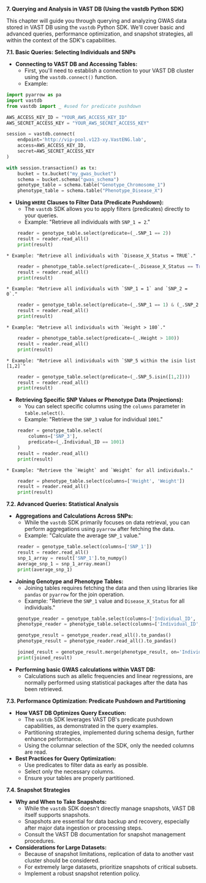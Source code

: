 **7. Querying and Analysis in VAST DB (Using the vastdb Python SDK)**

This chapter will guide you through querying and analyzing GWAS data stored in VAST DB using the `vastdb` Python SDK. We'll cover basic and advanced queries, performance optimization, and snapshot strategies, all within the context of the SDK's capabilities.

**7.1. Basic Queries: Selecting Individuals and SNPs**

* **Connecting to VAST DB and Accessing Tables:**
    * First, you'll need to establish a connection to your VAST DB cluster using the `vastdb.connect()` function.
    * Example:

```python
import pyarrow as pa
import vastdb
from vastdb import _ #used for predicate pushdown

AWS_ACCESS_KEY_ID = "YOUR_AWS_ACCESS_KEY_ID"
AWS_SECRET_ACCESS_KEY = "YOUR_AWS_SECRET_ACCESS_KEY"

session = vastdb.connect(
    endpoint='http://vip-pool.v123-xy.VastENG.lab',
    access=AWS_ACCESS_KEY_ID,
    secret=AWS_SECRET_ACCESS_KEY
)

with session.transaction() as tx:
    bucket = tx.bucket("my_gwas_bucket")
    schema = bucket.schema("gwas_schema")
    genotype_table = schema.table("Genotype_Chromosome_1")
    phenotype_table = schema.table("Phenotype_Disease_X")
```

* **Using `WHERE` Clauses to Filter Data (Predicate Pushdown):**
    * The `vastdb` SDK allows you to apply filters (predicates) directly to your queries.
    * Example: "Retrieve all individuals with `SNP_1 = 2`."

```python
    reader = genotype_table.select(predicate=(_.SNP_1 == 2))
    result = reader.read_all()
    print(result)
```

    * Example: "Retrieve all individuals with `Disease_X_Status = TRUE`."

```python
    reader = phenotype_table.select(predicate=(_.Disease_X_Status == True))
    result = reader.read_all()
    print(result)
```

    * Example: "Retrieve all individuals with `SNP_1 = 1` and `SNP_2 = 0`."

```python
    reader = genotype_table.select(predicate=(_.SNP_1 == 1) & (_.SNP_2 == 0))
    result = reader.read_all()
    print(result)
```

    * Example: "Retrieve all individuals with `Height > 180`."

```python
    reader = phenotype_table.select(predicate=(_.Height > 180))
    result = reader.read_all()
    print(result)
```

    * Example: "Retrieve all individuals with `SNP_5 within the isin list [1,2]`"

```python
    reader = genotype_table.select(predicate=(_.SNP_5.isin([1,2])))
    result = reader.read_all()
    print(result)
```

* **Retrieving Specific SNP Values or Phenotype Data (Projections):**
    * You can select specific columns using the `columns` parameter in `table.select()`.
    * Example: "Retrieve the `SNP_3` value for individual `1001`."

```python
    reader = genotype_table.select(
        columns=['SNP_3'],
        predicate=(_.Individual_ID == 1001)
    )
    result = reader.read_all()
    print(result)
```

    * Example: "Retrieve the `Height` and `Weight` for all individuals."

```python
    reader = phenotype_table.select(columns=['Height', 'Weight'])
    result = reader.read_all()
    print(result)
```

**7.2. Advanced Queries: Statistical Analysis**

* **Aggregations and Calculations Across SNPs:**
    * While the `vastdb` SDK primarily focuses on data retrieval, you can perform aggregations using `pyarrow` after fetching the data.
    * Example: "Calculate the average `SNP_1` value."

```python
    reader = genotype_table.select(columns=['SNP_1'])
    result = reader.read_all()
    snp_1_array = result['SNP_1'].to_numpy()
    average_snp_1 = snp_1_array.mean()
    print(average_snp_1)
```

* **Joining Genotype and Phenotype Tables:**
    * Joining tables requires fetching the data and then using libraries like `pandas` or `pyarrow` for the join operation.
    * Example: "Retrieve the `SNP_1` value and `Disease_X_Status` for all individuals."

```python
    genotype_reader = genotype_table.select(columns=['Individual_ID', 'SNP_1'])
    phenotype_reader = phenotype_table.select(columns=['Individual_ID', 'Disease_X_Status'])

    genotype_result = genotype_reader.read_all().to_pandas()
    phenotype_result = phenotype_reader.read_all().to_pandas()

    joined_result = genotype_result.merge(phenotype_result, on='Individual_ID')
    print(joined_result)
```

* **Performing basic GWAS calculations within VAST DB:**
    * Calculations such as allelic frequencies and linear regressions, are normally performed using statistical packages after the data has been retrieved.

**7.3. Performance Optimization: Predicate Pushdown and Partitioning**

* **How VAST DB Optimizes Query Execution:**
    * The `vastdb` SDK leverages VAST DB's predicate pushdown capabilities, as demonstrated in the query examples.
    * Partitioning strategies, implemented during schema design, further enhance performance.
    * Using the columnar selection of the SDK, only the needed columns are read.
* **Best Practices for Query Optimization:**
    * Use predicates to filter data as early as possible.
    * Select only the necessary columns.
    * Ensure your tables are properly partitioned.

**7.4. Snapshot Strategies**

* **Why and When to Take Snapshots:**
    * While the `vastdb` SDK doesn't directly manage snapshots, VAST DB itself supports snapshots.
    * Snapshots are essential for data backup and recovery, especially after major data ingestion or processing steps.
    * Consult the VAST DB documentation for snapshot management procedures.
* **Considerations for Large Datasets:**
    * Because of snapshot limitations, replication of data to another vast cluster should be considered.
    * For extremely large datasets, prioritize snapshots of critical subsets.
    * Implement a robust snapshot retention policy.
